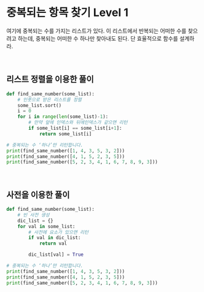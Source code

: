 # 중복되는 항목 찾기 Level 1

여기에 중복되는 수를 가지는 리스트가 있다. 이 리스트에서 반복되는 어떠한 수를 찾으려고 하는데, 중복되는 어떠한 수 하나만 찾아내도 된다. 단 효율적으로 함수를 설계하라.

<br>

## 리스트 정렬을 이용한 풀이

```python
def find_same_number(some_list):
    # 인풋으로 받은 리스트를 정렬
    some_list.sort()
    i = 0
    for i in range(len(some_list)-1):
        # 만약 앞에 인덱스와 뒤에인덱스가 같으면 리턴
        if some_list[i] == some_list[i+1]:
            return some_list[i]

# 중복되는 수 ‘하나’만 리턴합니다.
print(find_same_number([1, 4, 3, 5, 3, 2]))
print(find_same_number([4, 1, 5, 2, 3, 5]))
print(find_same_number([5, 2, 3, 4, 1, 6, 7, 8, 9, 3]))
```

<br>

## 사전을 이용한 풀이

```python
def find_same_number(some_list):
    # 빈 사전 생성
    dic_list = {}
    for val in some_list:
        # 사전에 요소가 있으면 리턴
        if val in dic_list:
            return val

        dic_list[val] = True

# 중복되는 수 ‘하나’만 리턴합니다.
print(find_same_number([1, 4, 3, 5, 3, 2]))
print(find_same_number([4, 1, 5, 2, 3, 5]))
print(find_same_number([5, 2, 3, 4, 1, 6, 7, 8, 9, 3]))

```
